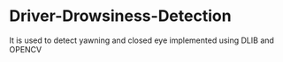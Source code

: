 # Driver-Drowsiness-Detection
It is used to detect yawning and closed eye implemented using DLIB and OPENCV
